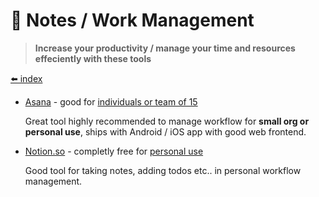 # 📗 Notes / Work Management

> **Increase your productivity / manage your time and resources effeciently with these tools**

[⬅️ index](/tools/index)

* [Asana](https://asana.com/ "Asana") - good for [individuals or team of 15](https://asana.com/pricing "Asana Pricing")

    Great tool highly recommended to manage workflow for __small org or personal use__, ships with Android / iOS app with good web frontend.

* [Notion.so](https://www.notion.so/ "Notion") - completly free for [personal use](https://www.notion.so/pricing "Notion Pricing")

    Good tool for taking notes, adding todos etc.. in personal workflow management.

<!-- * []() - for [personal use](/pricing " Pricing") -->